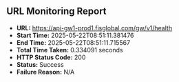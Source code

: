 ## URL Monitoring Report

- **URL:** https://api-gw1-prod1.fisglobal.com/gw/v1/health
- **Start Time:** 2025-05-22T08:51:11.381476
- **End Time:** 2025-05-22T08:51:11.715567
- **Total Time Taken:** 0.334091 seconds
- **HTTP Status Code:** 200
- **Status:** Success
- **Failure Reason:** N/A
